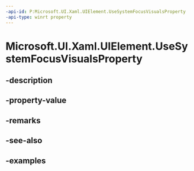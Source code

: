 ```yaml
---
-api-id: P:Microsoft.UI.Xaml.UIElement.UseSystemFocusVisualsProperty
-api-type: winrt property
---
```


# Microsoft.UI.Xaml.UIElement.UseSystemFocusVisualsProperty

<!--
public static Microsoft.UI.Xaml.DependencyProperty UseSystemFocusVisualsProperty { get; }
-->


## -description

## -property-value

## -remarks

## -see-also

## -examples



